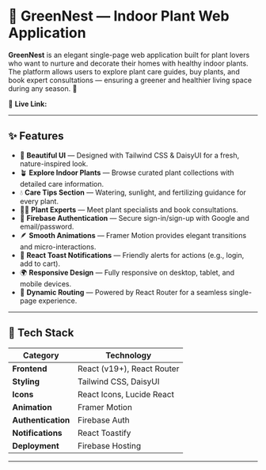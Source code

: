 # 🌿 GreenNest — Indoor Plant Web Application

**GreenNest** is an elegant single-page web application built for plant lovers who want to nurture and decorate their homes with healthy indoor plants.
The platform allows users to explore plant care guides, buy plants, and book expert consultations — ensuring a greener and healthier living space during any season. 🍃

🔗 **Live Link:**

---

## ✨ Features

- 🌱 **Beautiful UI** — Designed with Tailwind CSS & DaisyUI for a fresh, nature-inspired look.
- 🪴 **Explore Indoor Plants** — Browse curated plant collections with detailed care information.
- 💧 **Care Tips Section** — Watering, sunlight, and fertilizing guidance for every plant.
- 👩‍🌾 **Plant Experts** — Meet plant specialists and book consultations.
- 🔐 **Firebase Authentication** — Secure sign-in/sign-up with Google and email/password.
- 🪶 **Smooth Animations** — Framer Motion provides elegant transitions and micro-interactions.
- 🔔 **React Toast Notifications** — Friendly alerts for actions (e.g., login, add to cart).
- 🌍 **Responsive Design** — Fully responsive on desktop, tablet, and mobile devices.
- 💬 **Dynamic Routing** — Powered by React Router for a seamless single-page experience.

---

## 🧠 Tech Stack

| Category | Technology |
|-----------|-------------|
| **Frontend** | React (v19+), React Router |
| **Styling** | Tailwind CSS, DaisyUI |
| **Icons** | React Icons, Lucide React |
| **Animation** | Framer Motion |
| **Authentication** | Firebase Auth |
| **Notifications** | React Toastify |
| **Deployment** | Firebase Hosting |

---
